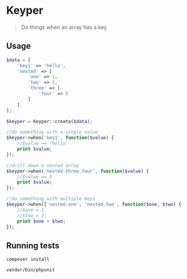 Keyper
======

> Do things when an array has a key

Usage
-----

```php
$data = [
    'key1' => 'hello',
    'nested' => [
        'one' => 1,
        'two' => 2,
        'three' => [
            'four' => 5
        ]
    ]
];

$keyper = Keyper::create($data);

//do something with a single value
$keyper->when('key1', function($value) {
    //$value == 'hello'
    print $value;
});

//drill down a nested array
$keyper->when('nested.three.four', function($value) {
    //$value == 5
    print $value;
});

//do something with multiple keys
$keyper->when(['nested.one', 'nested.two', function($one, $two) {
    //$one = 1
    //$two = 2;
    print $one + $two;
});
```

Running tests
-------------

```code
composer install

vendor/bin/phpunit
```